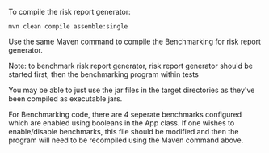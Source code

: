 To compile the risk report generator:
```
mvn clean compile assemble:single
```
Use the same Maven command to compile the Benchmarking for
risk report generator.

Note: to benchmark risk report generator, risk report generator should
be started first, then the benchmarking program within tests

You may be able to just use the jar files in the target directories
as they've been compiled as executable jars.

For Benchmarking code, there are 4 seperate benchmarks configured which
are enabled using booleans in the App class. If one wishes to enable/disable
benchmarks, this file should be modified and then the program will need to be
recompiled using the Maven command above.
